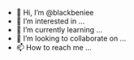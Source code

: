 - 👋 Hi, I’m @blackbeniee
- 👀 I’m interested in ...
- 🌱 I’m currently learning ...
- 💞️ I’m looking to collaborate on ...
- 📫 How to reach me ...

<!---
blackbeniee/blackbeniee is a ✨ special ✨ repository because its `README.md` (this file) appears on your GitHub profile.
You can click the Preview link to take a look at your changes.
--->
